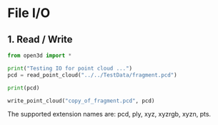 # File I/O

## 1. Read / Write

```python 
from open3d import *

print("Testing IO for point cloud ...")
pcd = read_point_cloud("../../TestData/fragment.pcd")

print(pcd)

write_point_cloud("copy_of_fragment.pcd", pcd)

```

The supported extension names are: pcd, ply, xyz, xyzrgb, xyzn, pts.


